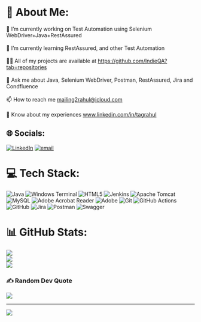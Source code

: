 # 💫 About Me:
🔭 I’m currently working on Test Automation using Selenium WebDriver+Java+RestAssured<br><br>🌱 I’m currently learning RestAssured, and other Test Automation<br><br>👨‍💻 All of my projects are available at https://github.com/IndieQA?tab=repositories<br><br>💬 Ask me about Java, Selenium WebDriver, Postman, RestAssured, Jira and Condfluence<br><br>📫 How to reach me mailing2rahul@icloud.com<br><br>📄 Know about my experiences www.linkedin.com/in/tagrahul


## 🌐 Socials:
[![LinkedIn](https://img.shields.io/badge/LinkedIn-%230077B5.svg?logo=linkedin&logoColor=white)](https://linkedin.com/in/tagrahul) [![email](https://img.shields.io/badge/Email-D14836?logo=gmail&logoColor=white)](mailto:mailing2rahul@icloud.com) 

# 💻 Tech Stack:
![Java](https://img.shields.io/badge/java-%23ED8B00.svg?style=for-the-badge&logo=openjdk&logoColor=white) ![Windows Terminal](https://img.shields.io/badge/Windows%20Terminal-%234D4D4D.svg?style=for-the-badge&logo=windows-terminal&logoColor=white) ![HTML5](https://img.shields.io/badge/html5-%23E34F26.svg?style=for-the-badge&logo=html5&logoColor=white) ![Jenkins](https://img.shields.io/badge/jenkins-%232C5263.svg?style=for-the-badge&logo=jenkins&logoColor=white) ![Apache Tomcat](https://img.shields.io/badge/apache%20tomcat-%23F8DC75.svg?style=for-the-badge&logo=apache-tomcat&logoColor=black) ![MySQL](https://img.shields.io/badge/mysql-4479A1.svg?style=for-the-badge&logo=mysql&logoColor=white) ![Adobe Acrobat Reader](https://img.shields.io/badge/Adobe%20Acrobat%20Reader-EC1C24.svg?style=for-the-badge&logo=Adobe%20Acrobat%20Reader&logoColor=white) ![Adobe](https://img.shields.io/badge/adobe-%23FF0000.svg?style=for-the-badge&logo=adobe&logoColor=white) ![Git](https://img.shields.io/badge/git-%23F05033.svg?style=for-the-badge&logo=git&logoColor=white) ![GitHub Actions](https://img.shields.io/badge/github%20actions-%232671E5.svg?style=for-the-badge&logo=githubactions&logoColor=white) ![GitHub](https://img.shields.io/badge/github-%23121011.svg?style=for-the-badge&logo=github&logoColor=white) ![Jira](https://img.shields.io/badge/jira-%230A0FFF.svg?style=for-the-badge&logo=jira&logoColor=white) ![Postman](https://img.shields.io/badge/Postman-FF6C37?style=for-the-badge&logo=postman&logoColor=white) ![Swagger](https://img.shields.io/badge/-Swagger-%23Clojure?style=for-the-badge&logo=swagger&logoColor=white)
# 📊 GitHub Stats:
![](https://github-readme-stats.vercel.app/api?username=IndieQA&theme=dark&hide_border=false&include_all_commits=true&count_private=true)<br/>
![](https://nirzak-streak-stats.vercel.app/?user=IndieQA&theme=dark&hide_border=false)<br/>
![](https://github-readme-stats.vercel.app/api/top-langs/?username=IndieQA&theme=dark&hide_border=false&include_all_commits=true&count_private=true&layout=compact)

### ✍️ Random Dev Quote
![](https://quotes-github-readme.vercel.app/api?type=horizontal&theme=dark)

---
[![](https://visitcount.itsvg.in/api?id=IndieQA&icon=0&color=0)](https://visitcount.itsvg.in)

<!-- Proudly created with GPRM ( https://gprm.itsvg.in ) -->
